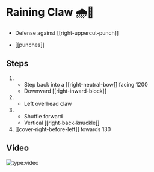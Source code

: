 # Raining Claw 🌧️🐯

- Defense against [[right-uppercut-punch]]

- [[punches]]

## Steps

1. - Step back into a [[right-neutral-bow]] facing 1200
   - Downward [[right-inward-block]]
2. - Left overhead claw
3. - Shuffle forward
   - Vertical [[right-back-knuckle]]
4. [[cover-right-before-left]] towards 130

## Video

![type:video](https://www.youtube.com/embed/IXZ6kr4VHQw?start=355&end=368)
